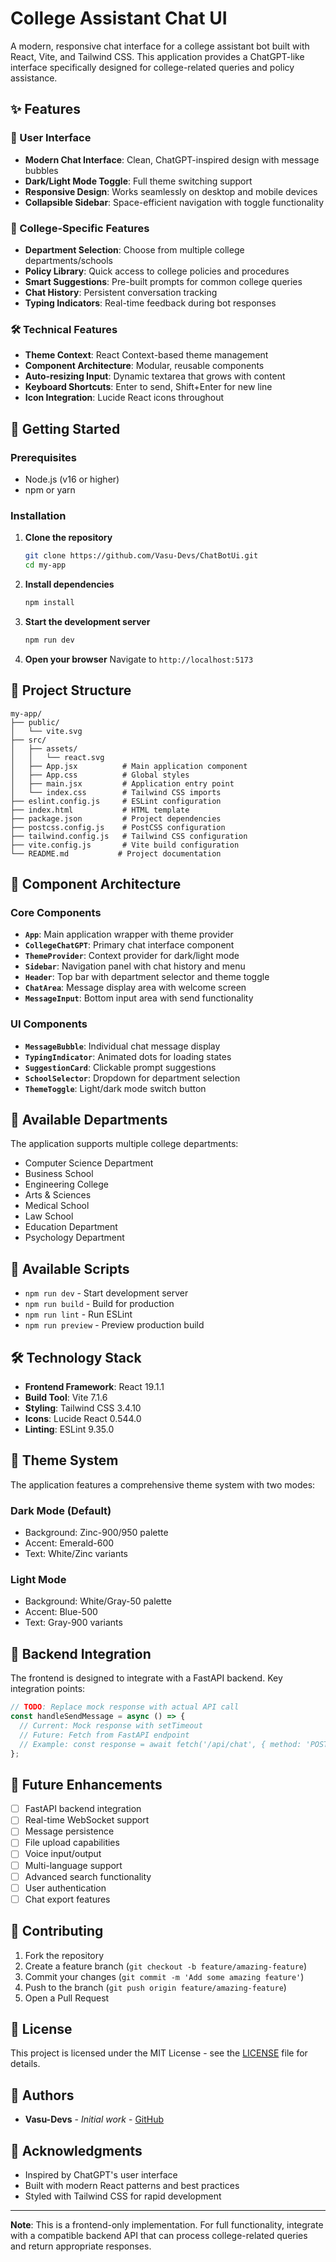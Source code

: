 # College Assistant Chat UI

A modern, responsive chat interface for a college assistant bot built with React, Vite, and Tailwind CSS. This application provides a ChatGPT-like interface specifically designed for college-related queries and policy assistance.

## ✨ Features

### 🎨 User Interface
- **Modern Chat Interface**: Clean, ChatGPT-inspired design with message bubbles
- **Dark/Light Mode Toggle**: Full theme switching support
- **Responsive Design**: Works seamlessly on desktop and mobile devices
- **Collapsible Sidebar**: Space-efficient navigation with toggle functionality

### 🏫 College-Specific Features
- **Department Selection**: Choose from multiple college departments/schools
- **Policy Library**: Quick access to college policies and procedures  
- **Smart Suggestions**: Pre-built prompts for common college queries
- **Chat History**: Persistent conversation tracking
- **Typing Indicators**: Real-time feedback during bot responses

### 🛠️ Technical Features
- **Theme Context**: React Context-based theme management
- **Component Architecture**: Modular, reusable components
- **Auto-resizing Input**: Dynamic textarea that grows with content
- **Keyboard Shortcuts**: Enter to send, Shift+Enter for new line
- **Icon Integration**: Lucide React icons throughout

## 🚀 Getting Started

### Prerequisites
- Node.js (v16 or higher)
- npm or yarn

### Installation

1. **Clone the repository**
   ```bash
   git clone https://github.com/Vasu-Devs/ChatBotUi.git
   cd my-app
   ```

2. **Install dependencies**
   ```bash
   npm install
   ```

3. **Start the development server**
   ```bash
   npm run dev
   ```

4. **Open your browser**
   Navigate to `http://localhost:5173`

## 📁 Project Structure

```
my-app/
├── public/
│   └── vite.svg
├── src/
│   ├── assets/
│   │   └── react.svg
│   ├── App.jsx          # Main application component
│   ├── App.css          # Global styles
│   ├── main.jsx         # Application entry point
│   └── index.css        # Tailwind CSS imports
├── eslint.config.js     # ESLint configuration
├── index.html           # HTML template
├── package.json         # Project dependencies
├── postcss.config.js    # PostCSS configuration
├── tailwind.config.js   # Tailwind CSS configuration
├── vite.config.js       # Vite build configuration
└── README.md           # Project documentation
```

## 🧩 Component Architecture

### Core Components

- **`App`**: Main application wrapper with theme provider
- **`CollegeChatGPT`**: Primary chat interface component
- **`ThemeProvider`**: Context provider for dark/light mode
- **`Sidebar`**: Navigation panel with chat history and menu
- **`Header`**: Top bar with department selector and theme toggle
- **`ChatArea`**: Message display area with welcome screen
- **`MessageInput`**: Bottom input area with send functionality

### UI Components

- **`MessageBubble`**: Individual chat message display
- **`TypingIndicator`**: Animated dots for loading states  
- **`SuggestionCard`**: Clickable prompt suggestions
- **`SchoolSelector`**: Dropdown for department selection
- **`ThemeToggle`**: Light/dark mode switch button

## 🎯 Available Departments

The application supports multiple college departments:

- Computer Science Department
- Business School  
- Engineering College
- Arts & Sciences
- Medical School
- Law School
- Education Department
- Psychology Department

## 🔧 Available Scripts

- `npm run dev` - Start development server
- `npm run build` - Build for production
- `npm run lint` - Run ESLint
- `npm run preview` - Preview production build

## 🛠️ Technology Stack

- **Frontend Framework**: React 19.1.1
- **Build Tool**: Vite 7.1.6
- **Styling**: Tailwind CSS 3.4.10
- **Icons**: Lucide React 0.544.0
- **Linting**: ESLint 9.35.0

## 🎨 Theme System

The application features a comprehensive theme system with two modes:

### Dark Mode (Default)
- Background: Zinc-900/950 palette
- Accent: Emerald-600
- Text: White/Zinc variants

### Light Mode
- Background: White/Gray-50 palette  
- Accent: Blue-500
- Text: Gray-900 variants

## 🔄 Backend Integration

The frontend is designed to integrate with a FastAPI backend. Key integration points:

```javascript
// TODO: Replace mock response with actual API call
const handleSendMessage = async () => {
  // Current: Mock response with setTimeout
  // Future: Fetch from FastAPI endpoint
  // Example: const response = await fetch('/api/chat', { method: 'POST', body: JSON.stringify({ message, department: selectedSchool }) })
};
```

## 🚧 Future Enhancements

- [ ] FastAPI backend integration
- [ ] Real-time WebSocket support
- [ ] Message persistence
- [ ] File upload capabilities
- [ ] Voice input/output
- [ ] Multi-language support
- [ ] Advanced search functionality
- [ ] User authentication
- [ ] Chat export features

## 🤝 Contributing

1. Fork the repository
2. Create a feature branch (`git checkout -b feature/amazing-feature`)
3. Commit your changes (`git commit -m 'Add some amazing feature'`)
4. Push to the branch (`git push origin feature/amazing-feature`)
5. Open a Pull Request

## 📄 License

This project is licensed under the MIT License - see the [LICENSE](LICENSE) file for details.

## 👥 Authors

- **Vasu-Devs** - *Initial work* - [GitHub](https://github.com/Vasu-Devs)

## 🙏 Acknowledgments

- Inspired by ChatGPT's user interface
- Built with modern React patterns and best practices
- Styled with Tailwind CSS for rapid development

---

**Note**: This is a frontend-only implementation. For full functionality, integrate with a compatible backend API that can process college-related queries and return appropriate responses.
